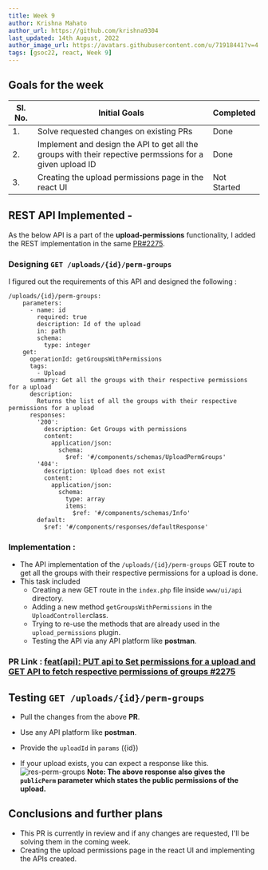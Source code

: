 ```yaml
---
title: Week 9
author: Krishna Mahato
author_url: https://github.com/krishna9304
last_updated: 14th August, 2022
author_image_url: https://avatars.githubusercontent.com/u/71918441?v=4
tags: [gsoc22, react, Week 9]
---
```


<!--
SPDX-License-Identifier: CC-BY-SA-4.0

SPDX-FileCopyrightText: 2022 Krishna Mahato <krishhtrishh9304@gmail.com>
-->

## Goals for the week

| Sl. No. | Initial Goals                                                                                            | Completed   |
| ------- | -------------------------------------------------------------------------------------------------------- | ----------- |
| 1.      | Solve requested changes on existing PRs                                                                  | Done        |
| 2.      | Implement and design the API to get all the groups with their repective permssions for a given upload ID | Done        |
| 3.      | Creating the upload permissions page in the react UI                                                     | Not Started |

## REST API Implemented -

As the below API is a part of the **upload-permissions** functionality, I added the REST implementation in the same [PR#2275](https://github.com/fossology/fossology/pull/2275).

### Designing `GET /uploads/{id}/perm-groups`

I figured out the requirements of this API and designed the following :

```
/uploads/{id}/perm-groups:
    parameters:
      - name: id
        required: true
        description: Id of the upload
        in: path
        schema:
          type: integer
    get:
      operationId: getGroupsWithPermissions
      tags:
        - Upload
      summary: Get all the groups with their respective permissions for a upload
      description:
        Returns the list of all the groups with their respective permissions for a upload
      responses:
        '200':
          description: Get Groups with permissions
          content:
            application/json:
              schema:
                $ref: '#/components/schemas/UploadPermGroups'
        '404':
          description: Upload does not exist
          content:
            application/json:
              schema:
                type: array
                items:
                  $ref: '#/components/schemas/Info'
        default:
          $ref: '#/components/responses/defaultResponse'
```

### Implementation :

- The API implementation of the `/uploads/{id}/perm-groups` GET route to get all the groups with their respective permissions for a upload is done.
- This task included
  - Creating a new GET route in the `index.php` file inside `www/ui/api` directory.
  - Adding a new method `getGroupsWithPermissions` in the `UploadController`class.
  - Trying to re-use the methods that are already used in the `upload_permissions` plugin.
  - Testing the API via any API platform like **postman**.

### PR Link : [feat(api): PUT api to Set permissions for a upload and GET API to fetch respective permissions of groups #2275](https://github.com/fossology/fossology/pull/2275)

## Testing `GET /uploads/{id}/perm-groups`

- Pull the changes from the above **PR**.
- Use any API platform like **postman**.
- Provide the `uploadId` in `params` ({id})

- If your upload exists, you can expect a response like this.
  ![res-perm-groups](/img/reactUI/api/permGroupsRes.png)
  **Note: The above response also gives the `publicPerm` parameter which states the public permissions of the upload.**

## Conclusions and further plans

- This PR is currently in review and if any changes are requested, I'll be solving them in the coming week.
- Creating the upload permissions page in the react UI and implementing the APIs created.
